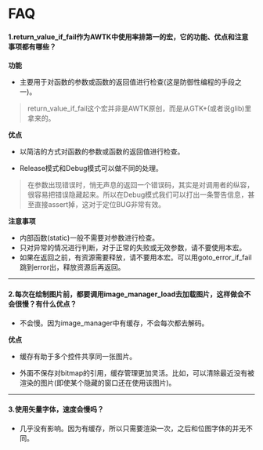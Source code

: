 # FAQ

#### 1.return\_value\_if\_fail作为AWTK中使用率排第一的宏，它的功能、优点和注意事项都有哪些？

**功能**

* 主要用于对函数的参数或函数的返回值进行检查(这是防御性编程的手段之一)。

> return\_value\_if\_fail这个宏并非是AWTK原创，而是从GTK+(或者说glib)里拿来的。

**优点**

* 以简洁的方式对函数的参数或函数的返回值进行检查。

* Release模式和Debug模式可以做不同的处理。

> 在参数出现错误时，悄无声息的返回一个错误码，其实是对调用者的纵容，很容易把错误隐藏起来。所以在Debug模式我们可以打出一条警告信息，甚至直接assert掉，这对于定位BUG非常有效。

**注意事项**

* 内部函数(static)一般不需要对参数进行检查。
* 只对异常的情况进行判断，对于正常的失败或无效参数，请不要使用本宏。
* 如果在返回之前，有资源需要释放，请不要用本宏。可以用goto\_error\_if\_fail跳到error出，释放资源后再返回。

---

#### 2.每次在绘制图片前，都要调用image\_manager\_load去加载图片，这样做会不会很慢？有什么优点？

* 不会慢。因为image\_manager中有缓存，不会每次都去解码。

**优点**

* 缓存有助于多个控件共享同一张图片。

* 外面不保存对bitmap的引用，缓存管理更加灵活。比如，可以清除最近没有被渲染的图片(即使某个隐藏的窗口还在使用该图片)。

---

#### 3.使用矢量字体，速度会慢吗？

* 几乎没有影响。因为有缓存，所以只需要渲染一次，之后和位图字体的并无不同。



